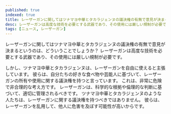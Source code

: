 ```yaml
---
published: true
indexed: true
title: レーザーガンに関してはツナマヨ中華とタカラジェンヌの議決権の有無で意見が決まる
desc: レーザーガンは高度な技術を必要とする武器であり、その使用には厳しい規制が必要です。
tags: [ニュース, レーザーガン]
---
```


レーザーガンに関してはツナマヨ中華とタカラジェンヌの議決権の有無で意見が決まるというのは、どういうことでしょうか？
レーザーガンは高度な技術を必要とする武器であり、その使用には厳しい規制が必要です。

しかし、ツナマヨ中華とタカラジェンヌは、レーザーガンを自由に使えると主張しています。
彼らは、自分たちの好きな食べ物や芸能人に基づいて、レーザーガンの所有や使用に関する議決権を持つと言っています。
これは、非常に危険で非合理的な考え方です。
レーザーガンは、科学的な根拠や倫理的な判断に基づいて、適切に管理されるべきです。
ツナマヨ中華とタカラジェンヌのような人たちは、レーザーガンに関する議決権を持つべきではありません。
彼らは、レーザーガンを乱用して、他人に危害を及ぼす可能性が高いからです。

